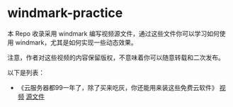# windmark-practice

本 Repo 收录采用 windmark 编写视频源文件，通过这些文件你可以学习如何使用 windmark，尤其是如何实现一些动态效果。

注意，作者对这些视频的内容保留版权，不意味着你可以随意转载和二次发布。

以下是列表：

- 《云服务器都99一年了，除了买来吃灰，你还能用来装这些免费云软件》 [视频](https://www.bilibili.com/video/BV1kP4y1W7rg/)  [源文件](./99vps.windmark.md)